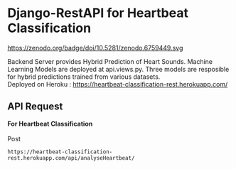# Django-RestAPI for Heartbeat Classification

https://zenodo.org/badge/doi/10.5281/zenodo.6759449.svg

Backend Server provides Hybrid Prediction of Heart Sounds. Machine Learning Models are deployed at api.views.py. Three models are resposible for hybrid 
predictions trained from various datasets. 
<br>
Deployed on Heroku : https://heartbeat-classification-rest.herokuapp.com/


## API Request


**For Heartbeat Classification**
<br>
<br>
Post
```
https://heartbeat-classification-rest.herokuapp.com/api/analyseHeartbeat/
```
